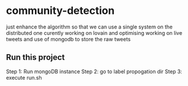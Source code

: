 # community-detection
just enhance the algorithm so that we can use a single system on the distributed one
curently working on lovain 
and optimising 
working on live tweets and use of mongodb to store the raw tweets

## Run this project

Step 1: Run mongoDB instance
Step 2: go to label propogation dir
Step 3: execute run.sh
